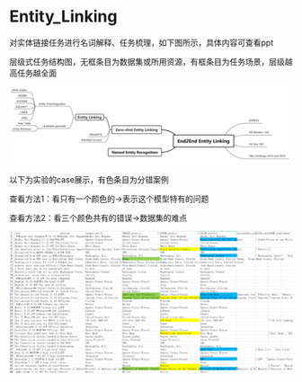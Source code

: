 # Entity_Linking

对实体链接任务进行名词解释、任务梳理，如下图所示，具体内容可查看ppt

层级式任务结构图，无框条目为数据集或所用资源，有框条目为任务场景，层级越高任务越全面

![任务梳理](image/任务梳理.png)

以下为实验的case展示，有色条目为分错案例

查看方法1：看只有一个颜色的->表示这个模型特有的问题

查看方法2：看三个颜色共有的错误->数据集的难点

![数据集展示](image/数据集展示.png)
